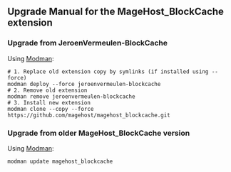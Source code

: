 ## Upgrade Manual for the MageHost_BlockCache extension

### Upgrade from JeroenVermeulen-BlockCache

Using [Modman](https://github.com/colinmollenhour/modman):

    # 1. Replace old extension copy by symlinks (if installed using --force)
    modman deploy --force jeroenvermeulen-blockcache
    # 2. Remove old extension
    modman remove jeroenvermeulen-blockcache
    # 3. Install new extension
    modman clone --copy --force https://github.com/magehost/magehost_blockcache.git

### Upgrade from older MageHost_BlockCache version

Using [Modman](https://github.com/colinmollenhour/modman):

    modman update magehost_blockcache
